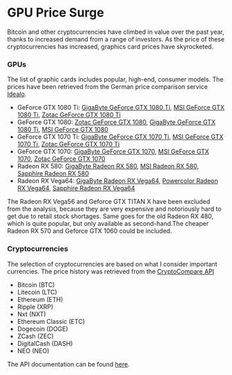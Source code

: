# GPU Price Surge

Bitcoin and other cryptocurrencies have climbed in value over the past year, thanks to increased demand from a range of investors. As the price of these cryptocurrencies has increased, graphics card prices have skyrocketed.

### GPUs
The list of graphic cards includes popular, high-end, consumer models. The prices have been retrieved from the German price comparison service [Idealo](https://www.idealo.de/).

- GeForce GTX 1080 Ti: [GigaByte GeForce GTX 1080 Ti](https://www.idealo.de/preisvergleich/OffersOfProduct/5489383_-geforce-gtx-1080-ti-gigabyte.html), [MSI GeForce GTX 1080 Ti](https://www.idealo.de/preisvergleich/OffersOfProduct/5477351_-geforce-gtx-1080-ti-msi.html), [Zotac GeForce GTX 1080 Ti](https://www.idealo.de/preisvergleich/OffersOfProduct/5433497_-geforce-gtx-1080-ti-zotac.html)
- GeForce GTX 1080: [Zotac GeForce GTX 1080](https://www.idealo.de/preisvergleich/OffersOfProduct/5030377_-geforce-gtx-1080-amp-edition-8192mb-gddr5x-zotac.html), [GigaByte GeForce GTX 1080 Ti](https://www.idealo.de/preisvergleich/OffersOfProduct/5489383_-geforce-gtx-1080-ti-gigabyte.html), [MSI GeForce GTX 1080](https://www.idealo.de/preisvergleich/OffersOfProduct/5030326_-geforce-gtx-1080-gaming-x-8192mb-gddr5x-msi.html)
- GeForce GTX 1070 Ti: [GigaByte GeForce GTX 1070 Ti](https://www.idealo.de/preisvergleich/OffersOfProduct/5797825_-geforce-gtx-1070-ti-gaming-8gb-gddr5-gigabyte.html), [MSI GeForce GTX 1070 Ti](https://www.idealo.de/preisvergleich/OffersOfProduct/5799445_-geforce-gtx-1070-ti-msi.html), [Zotac GeForce GTX 1070 Ti](https://www.idealo.de/preisvergleich/OffersOfProduct/5797862_-geforce-gtx-1070-ti-zotac.html)
- GeForce GTX 1070: [GigaByte GeForce GTX 1070](https://www.idealo.de/preisvergleich/OffersOfProduct/5063116_-geforce-gtx-1070-gigabyte.html), [MSI GeForce GTX 1070](https://www.idealo.de/preisvergleich/OffersOfProduct/5041185_-geforce-gtx-1070-msi.html), [Zotac GeForce GTX 1070](https://www.idealo.de/preisvergleich/OffersOfProduct/5043258_-geforce-gtx-1070-zotac.html)
- Radeon RX 580: [GigaByte Radeon RX 580](https://www.idealo.de/preisvergleich/OffersOfProduct/5499768_-radeon-rx-580-aorus-8gb-gddr5-gigabyte.html), [MSI Radeon RX 580](https://www.idealo.de/preisvergleich/OffersOfProduct/5499289_-radeon-rx-580-armor-oc-8gb-gddr5-msi.html), [Sapphire Radeon RX 580](https://www.idealo.de/preisvergleich/OffersOfProduct/5500191_-radeon-rx-580-nitro-8gb-gddr5-sapphire-technology.html)
- Radeon RX Vega64: [GigaByte Radeon RX Vega64](https://www.idealo.de/preisvergleich/OffersOfProduct/5696071_-radeon-rx-vega64-gigabyte.html), [Powercolor Radeon RX Vega64](https://www.idealo.de/preisvergleich/OffersOfProduct/5696141_-radeon-rx-vega64-powercolor.html), [Sapphire Radeon RX Vega64](https://www.idealo.de/preisvergleich/OffersOfProduct/5694016_-radeon-rx-vega64-sapphire-technology.html)

The Radeon RX Vega56 and Geforce GTX TITAN X have been excluded from the analysis, because they are very expensive and notoriously hard to get due to retail stock shortages. Same goes for the old Radeon RX 480, which is quite popular, but only available as second-hand.The cheaper Radeon RX 570 and Geforce GTX 1060 could be included.

### Cryptocurrencies

The selection of cryptocurrencies are based on what I consider important currencies. The price history was retrieved from the [CryptoCompare API](https://cryptocompare.com/)

- Bitcoin (BTC)
- Litecoin (LTC)
- Ethereum (ETH)
- Ripple (XRP)
- Nxt (NXT)
- Ethereum Classic (ETC)
- Dogecoin (DOGE)
- ZCash (ZEC)
- DigitalCash (DASH)
- NEO (NEO)

The API documentation can be found [here](https://min-api.cryptocompare.com/).
